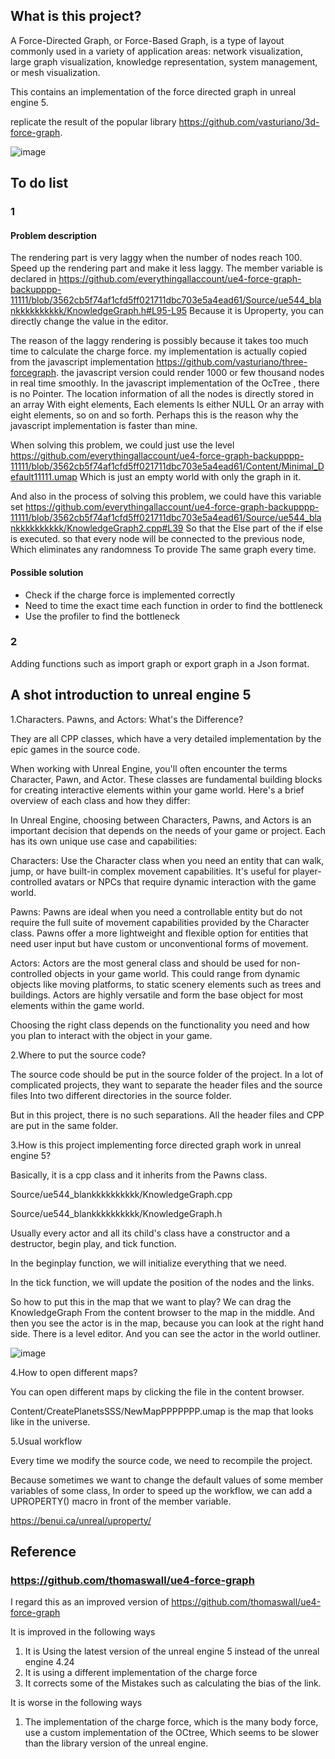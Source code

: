 ## What is this project? 


A Force-Directed Graph, or Force-Based Graph, is a type of layout commonly used in a variety of application areas: network visualization, large graph visualization, knowledge representation, system management, or mesh visualization.

This contains an implementation of the force directed graph in unreal engine 5.

replicate the result of the popular library https://github.com/vasturiano/3d-force-graph.

![image](https://github.com/user-attachments/assets/4e648745-8ee3-4fc7-9008-fd1d53785711)





## To do list

### 1

#### Problem description
The rendering part is very laggy when the number of nodes reach 100.  Speed up the rendering part and make it less laggy.
The member variable is declared in https://github.com/everythingallaccount/ue4-force-graph-backupppp-11111/blob/3562cb5f74af1cfd5ff021711dbc703e5a4ead61/Source/ue544_blankkkkkkkkkk/KnowledgeGraph.h#L95-L95
Because it is Uproperty, you can directly change the value in the editor.


The reason of the laggy rendering is possibly because it takes too much time to calculate the charge force.
my implementation is actually copied from the javascript implementation https://github.com/vasturiano/three-forcegraph.
the javascript version could render 1000 or few thousand nodes in real time smoothly.
In the javascript implementation of the OcTree , there is no Pointer. The location information of all the nodes
is directly stored in an array With eight elements, Each elements Is either NULL Or an array with eight elements, so on and so forth. 
Perhaps this is the reason why the javascript implementation is faster than mine.


When solving this problem, we could just use the level https://github.com/everythingallaccount/ue4-force-graph-backupppp-11111/blob/3562cb5f74af1cfd5ff021711dbc703e5a4ead61/Content/Minimal_Default11111.umap
Which is just an empty world with only the graph in it.

And also in the process of solving this problem, we could have this variable set https://github.com/everythingallaccount/ue4-force-graph-backupppp-11111/blob/3562cb5f74af1cfd5ff021711dbc703e5a4ead61/Source/ue544_blankkkkkkkkkk/KnowledgeGraph2.cpp#L39
So that the Else part of the if else is executed.
so that every node will be connected to the previous node, Which eliminates any randomness To provide The same graph every time.


#### Possible solution
  - Check if the charge force is implemented correctly 
  - Need to time the exact time each function in order to find the bottleneck
  - Use the profiler to find the bottleneck

  
### 2

Adding functions such as import graph or export graph in a Json format. 

## A shot introduction to unreal engine 5

1.Characters. Pawns, and Actors: What's the Difference?

They are all CPP classes, which have a very detailed implementation by the epic games in the source code. 

When working with Unreal Engine, you'll often encounter the terms Character, Pawn, and Actor. These classes are fundamental building blocks for creating interactive elements within your game world. Here's a brief overview of each class and how they differ: 

In Unreal Engine, choosing between Characters, Pawns, and Actors is an important decision that depends on the needs of your game or project. Each has its own unique use case and capabilities:

Characters: Use the Character class when you need an entity that can walk, jump, or have built-in complex movement capabilities. It's useful for player-controlled avatars or NPCs that require dynamic interaction with the game world.

Pawns: Pawns are ideal when you need a controllable entity but do not require the full suite of movement capabilities provided by the Character class. Pawns offer a more lightweight and flexible option for entities that need user input but have custom or unconventional forms of movement.

Actors: Actors are the most general class and should be used for non-controlled objects in your game world. This could range from dynamic objects like moving platforms, to static scenery elements such as trees and buildings. Actors are highly versatile and form the base object for most elements within the game world.

Choosing the right class depends on the functionality you need and how you plan to interact with the object in your game.

2.Where to put the source code? 

The source code should be put in the source folder of the project. In a lot of complicated projects, they want to separate the header files and the source files Into two different directories in the source folder. 

But in this project, there is no such separations. All the header files and CPP are put in the same folder. 

3.How is this project implementing force directed graph work in unreal engine 5?

Basically, it is a cpp class  and it inherits from the Pawns class.  

Source/ue544_blankkkkkkkkkk/KnowledgeGraph.cpp

Source/ue544_blankkkkkkkkkk/KnowledgeGraph.h

Usually every actor and all its child's class have a constructor and a destructor, begin play, and tick function.

In the beginplay function, we will initialize everything that we need.

In the tick function, we will update the position of the nodes and the links.

So how to put this in the map that we want to play? We can drag the KnowledgeGraph From the content browser to the map in the middle. And then you see the actor is in the map, because you can look at the right hand side. There is a level editor. And you can see the actor in the world outliner.

![image](https://github.com/user-attachments/assets/2042450f-0d52-4c6f-97e2-a8dc2973de14)


4.How to open different maps? 

You can open different maps by clicking the file in the content browser.

Content/CreatePlanetsSSS/NewMapPPPPPPP.umap   is the map that looks like in the universe. 

5.Usual workflow

Every time we modify the source code, we need to recompile the project.

Because sometimes we want to change the default values of some member variables of some class, 
In order to speed up the workflow, we can add a UPROPERTY() macro in front of the member variable.

https://benui.ca/unreal/uproperty/





## Reference

### https://github.com/thomaswall/ue4-force-graph

I regard this as an improved version of https://github.com/thomaswall/ue4-force-graph

It is improved in the following ways
1. It is Using the latest version of the unreal engine 5 instead of the unreal engine 4.24
2. It is using a different implementation of the charge force
3. It corrects some of the Mistakes such as calculating the bias of the link.

It is worse in the following ways
1. The implementation of the charge force, which is the many body force, use a custom implementation of the OCtree, Which seems to be slower than the library version of the unreal engine.
